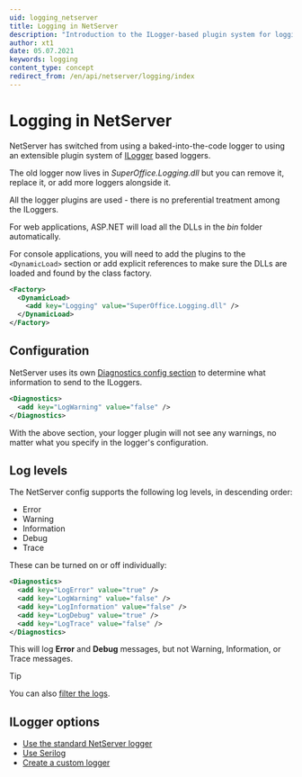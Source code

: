 ```yaml
---
uid: logging_netserver
title: Logging in NetServer
description: "Introduction to the ILogger-based plugin system for logging in NetServer."
author: xt1
date: 05.07.2021
keywords: logging
content_type: concept
redirect_from: /en/api/netserver/logging/index
---
```


# Logging in NetServer

NetServer has switched from using a baked-into-the-code logger to using an extensible plugin system of [ILogger][1] based loggers.

The old logger now lives in *SuperOffice.Logging.dll* but you can remove it, replace it, or add more loggers alongside it.

All the logger plugins are used - there is no preferential treatment among the ILoggers.

For web applications, ASP.NET will load all the DLLs in the *bin* folder automatically.

For console applications, you will need to add the plugins to the `<DynamicLoad>` section or add explicit references to
make sure the DLLs are loaded and found by the class factory.

```xml
<Factory>
  <DynamicLoad>
    <add key="Logging" value="SuperOffice.Logging.dll" />
  </DynamicLoad>
</Factory>
```

## Configuration

NetServer uses its own [Diagnostics config section][2] to determine what information to send to the ILoggers.

```xml
<Diagnostics>
  <add key="LogWarning" value="false" />
</Diagnostics>
```

With the above section, your logger plugin will not see any warnings, no matter what you specify in the logger's configuration.

## Log levels

The NetServer config supports the following log levels, in descending order:

* Error
* Warning
* Information
* Debug
* Trace

These can be turned on or off individually:

```xml
<Diagnostics>
  <add key="LogError" value="true" />
  <add key="LogWarning" value="false" />
  <add key="LogInformation" value="false" />
  <add key="LogDebug" value="true" />
  <add key="LogTrace" value="false" />
</Diagnostics>
```

This will log **Error** and **Debug** messages, but not Warning, Information, or Trace messages.

> [!TIP]
> You can also [filter the logs][3].

## ILogger options

* [Use the standard NetServer logger][4]
* [Use Serilog][5]
* [Create a custom logger][6]

<!-- Referenced links-->
[1]: https://docs.microsoft.com/en-us/dotnet/api/microsoft.extensions.logging.ilogger
[2]: ../config/diagnostics.md
[3]: filter-logs.md
[4]: standard-netserver-log.md
[5]: serilog.md
[6]: create-custom-logger.md
